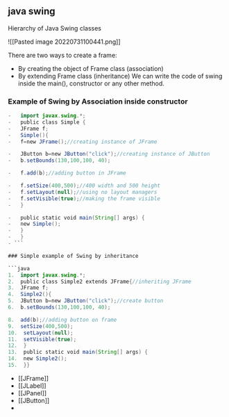 ## java swing
Hierarchy of Java Swing classes 
 

![[Pasted image 20220731100441.png]]


There are two ways to create a frame:

-   By creating the object of Frame class (association)
-   By extending Frame class (inheritance)
We can write the code of swing inside the main(), constructor or any other 
method.

### Example of Swing by Association inside constructor
```java
-   import javax.swing.*;  
-   public class Simple {  
-   JFrame f;  
-   Simple(){  
-   f=new JFrame();//creating instance of JFrame  

-   JButton b=new JButton("click");//creating instance of JButton  
-   b.setBounds(130,100,100, 40);  

-   f.add(b);//adding button in JFrame  

-   f.setSize(400,500);//400 width and 500 height  
-   f.setLayout(null);//using no layout managers  
-   f.setVisible(true);//making the frame visible  
-   }  

-   public static void main(String[] args) {  
-   new Simple();  
-   }  
-   }
- ```

### Simple example of Swing by inheritance

```java
1.  import javax.swing.*;  
2.  public class Simple2 extends JFrame{//inheriting JFrame  
3.  JFrame f;  
4.  Simple2(){  
5.  JButton b=new JButton("click");//create button  
6.  b.setBounds(130,100,100, 40);  

8.  add(b);//adding button on frame  
9.  setSize(400,500);  
10.  setLayout(null);  
11.  setVisible(true);  
12.  }  
13.  public static void main(String[] args) {  
14.  new Simple2();  
15.  }}
```





- [[JFrame]]
- [[JLabel]]
- [[JPanel]]
- [[JButton]]
- 